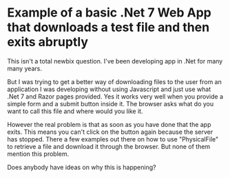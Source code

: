 # Example of a basic .Net 7 Web App that downloads a test file and then exits abruptly

This isn't a total newbix question. I've been developing app in .Net for many many years.

But I was trying to get a better way of downloading files to the user from an application I was developing without using Javascript and just use what .Net 7 and Razor pages provided.
Yes it works very well when you provide a simple form and a submit button inside it. The browser asks what do you want to call this file and where would you like it.

However the real problem is that as soon as you have done that the app exits. This means you can't click on the button again because the server has stopped.
There a few examples out there on how to use "PhysicalFile" to retrieve a file and download it through the browser. But none of them mention this problem.

Does anybody have ideas on why this is happening?
